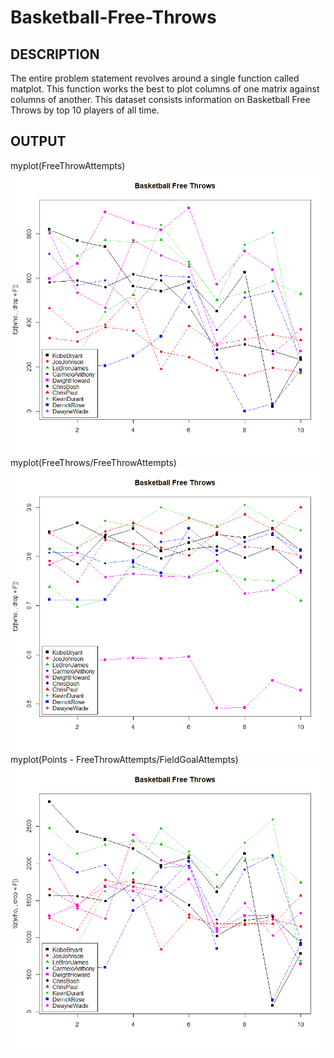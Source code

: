 # Basketball-Free-Throws
## DESCRIPTION
The entire problem statement revolves around a single function called matplot. This function works the best to plot columns of one matrix against columns of another. This dataset consists information on Basketball Free Throws by top 10 players of all time. 

## OUTPUT
<a>
 myplot(FreeThrowAttempts)
  <img src="https://github.com/yashs0215/Basketball-Free-Throws/blob/main/BBFreeThrows1.png?raw=true">
 myplot(FreeThrows/FreeThrowAttempts)
  <img src="https://github.com/yashs0215/Basketball-Free-Throws/blob/main/BBFreeThrow2.png?raw=true">
 myplot(Points - FreeThrowAttempts/FieldGoalAttempts)
  <img src="https://github.com/yashs0215/Basketball-Free-Throws/blob/main/BBFreeThrow3.png?raw=true">
  </a>

